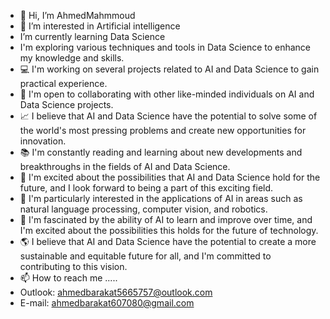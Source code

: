 - 👋 Hi, I’m AhmedMahmmoud
- 👀 I’m interested in Artificial intelligence 
-  I’m currently learning Data Science
-  I'm exploring various techniques and tools in Data Science to enhance my knowledge and skills.
- 💻 I'm working on several projects related to AI and Data Science to gain practical experience.
- 🤝 I'm open to collaborating with other like-minded individuals on AI and Data Science projects.
- 📈 I believe that AI and Data Science have the potential to solve some of the world's most pressing problems and create new opportunities for innovation.
- 📚 I'm constantly reading and learning about new developments and breakthroughs in the fields of AI and Data Science.
- 🚀 I'm excited about the possibilities that AI and Data Science hold for the future, and I look forward to being a part of this exciting field.
- 🤖 I'm particularly interested in the applications of AI in areas such as natural language processing, computer vision, and robotics.
- 🧠 I'm fascinated by the ability of AI to learn and improve over time, and I'm excited about the possibilities this holds for the future of technology.
- 🌎 I believe that AI and Data Science have the potential to create a more sustainable and equitable future for all, and I'm committed to contributing to this vision.
- 📫 How to reach me .....
- Outlook: ahmedbarakat5665757@outlook.com
- E-mail: ahmedbarakat607080@gmail.com

<!---
AhmedMahmmoud/AhmedMahmmoud is a ✨ special ✨ repository because its `README.md` (this file) appears on your GitHub profile.
You can click the Preview link to take a look at your changes.
--->

